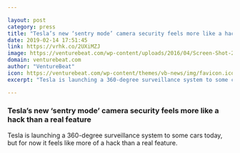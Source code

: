 ```yaml
---

layout: post
category: press
title: "Tesla’s new ‘sentry mode’ camera security feels more like a hack than a real feature"
date: 2019-02-14 17:51:45
link: https://vrhk.co/2UXiMZJ
image: https://venturebeat.com/wp-content/uploads/2016/04/Screen-Shot-2016-04-04-at-9.10.43-PM.png?w=1200&strip=all
domain: venturebeat.com
author: "VentureBeat"
icon: https://venturebeat.com/wp-content/themes/vb-news/img/favicon.ico
excerpt: "Tesla is launching a 360-degree surveillance system to some cars today, but for now it feels like more of a hack than a real feature."

---
```


### Tesla’s new ‘sentry mode’ camera security feels more like a hack than a real feature

Tesla is launching a 360-degree surveillance system to some cars today, but for now it feels like more of a hack than a real feature.